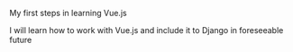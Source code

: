 My first steps in learning Vue.js

I will learn how to work with Vue.js and include it to Django in foreseeable future